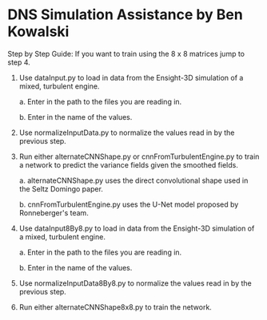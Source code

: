 # DNS Simulation Assistance by Ben Kowalski

Step by Step Guide:
If you want to train using the 8 x 8 matrices jump to step 4.

1. Use dataInput.py to load in data from the Ensight-3D simulation of a mixed, turbulent engine.
   
    a. Enter in the path to the files you are reading in. 
   
    b. Enter in the name of the values.
2. Use normalizeInputData.py to normalize the values read in by the previous step.
3. Run either alternateCNNShape.py or cnnFromTurbulentEngine.py to train a network to predict the variance fields given the smoothed fields.

    a. alternateCNNShape.py uses the direct convolutional shape used in the Seltz Domingo paper.
    
    b. cnnFromTurbulentEngine.py uses the U-Net model proposed by Ronneberger's team.

4. Use dataInput8By8.py to load in data from the Ensight-3D simulation of a mixed, turbulent engine.
   
    a. Enter in the path to the files you are reading in. 
   
    b. Enter in the name of the values.
   
2. Use normalizeInputData8By8.py to normalize the values read in by the previous step.
3. Run either alternateCNNShape8x8.py to train the network.
    
